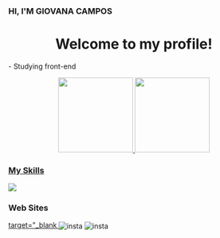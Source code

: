 ###  HI, I'M GIOVANA CAMPOS
<div align="center">
 <h1> Welcome to my profile!</h1>
</div>
 <p> - Studying front-end</p>

<div align="center">
  <a href="https://github.com/ProjectCampos">
  <img height="150em"src="https://github-readme-stats.vercel.app/api?username=ProjectCampos&showicons=true&theme=buefy&include_all_commits=true&count_private-true"/>
  <img height="150em" src="https://github-readme-stats.vercel.app/api/top-langs/?username=ProjectCampos&layout=compact&langs_count=7&theme=buefy"/>
</div>

 <h3> My Skills </h3>
  <a href="https://skillicons.dev">
    <img src="https://skillicons.dev/icons?i=js,html,css,cs,php" />
  </a>
<h3> Web Sites </h3>
 <div>
 <a href="https://instagram.com/campoxg" target="_blank><img src="https://img.shields.io/badge/LinkedIn-0077B5?style=for-the-badge&logo=linkedin&logoColor=white">target="_blank
 </a>
  <img align="center" alt="insta" src="https://img.shields.io/badge/Instagram-E4405F?style=for-the-badge&logo=instagram&logoColor=white"> 
 </a>
  <img align="center" alt="insta" src="https://img.shields.io/badge/Gmail-D14836?style=for-the-badge&logo=gmail&logoColor=white"> 
 </a>
</div>
  
 
